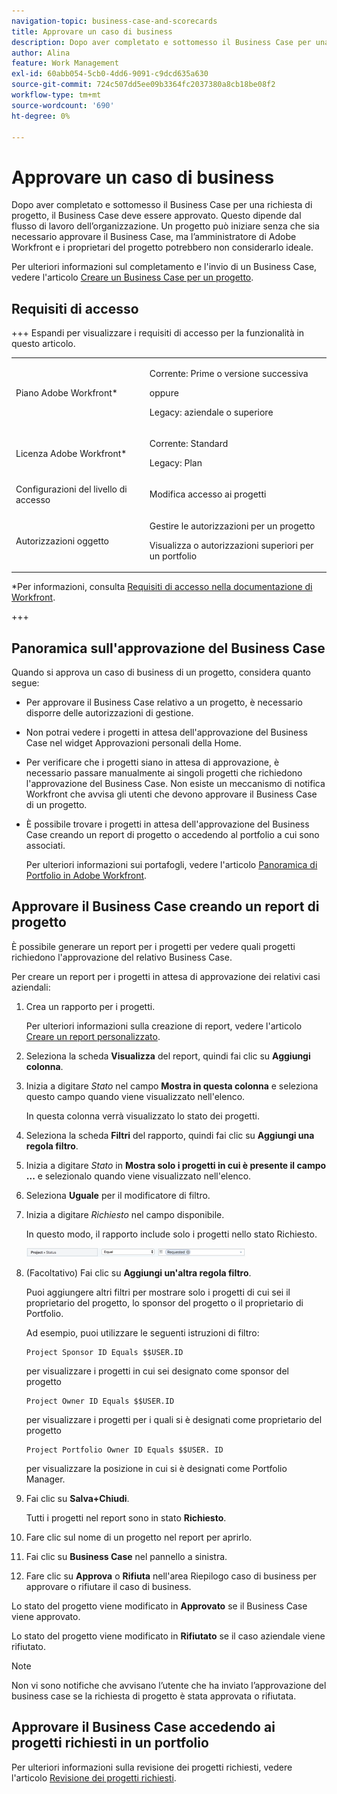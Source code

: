 ```yaml
---
navigation-topic: business-case-and-scorecards
title: Approvare un caso di business
description: Dopo aver completato e sottomesso il Business Case per una richiesta di progetto, il Business Case deve essere approvato. Questo dipende dal flusso di lavoro dell’organizzazione. Un progetto può iniziare senza che sia necessario approvare il Business Case, ma l’amministratore di Adobe Workfront e i proprietari del progetto potrebbero non considerarlo ideale.
author: Alina
feature: Work Management
exl-id: 60abb054-5cb0-4dd6-9091-c9dcd635a630
source-git-commit: 724c507dd5ee09b3364fc2037380a8cb18be08f2
workflow-type: tm+mt
source-wordcount: '690'
ht-degree: 0%

---
```


# Approvare un caso di business

<!--Audit: 6/2025-->

Dopo aver completato e sottomesso il Business Case per una richiesta di progetto, il Business Case deve essere approvato. Questo dipende dal flusso di lavoro dell’organizzazione. Un progetto può iniziare senza che sia necessario approvare il Business Case, ma l’amministratore di Adobe Workfront e i proprietari del progetto potrebbero non considerarlo ideale.

Per ulteriori informazioni sul completamento e l&#39;invio di un Business Case, vedere l&#39;articolo [Creare un Business Case per un progetto](../../../manage-work/projects/define-a-business-case/create-business-case.md).

## Requisiti di accesso

+++ Espandi per visualizzare i requisiti di accesso per la funzionalità in questo articolo.

<table style="table-layout:auto"> 
 <col> 
 <col> 
 <tbody> 
  <tr> 
   <td role="rowheader"><p>Piano Adobe Workfront*</p></td> 
   <td> 
   <p>Corrente: Prime o versione successiva</p>
   <p>oppure</p>
   <p>Legacy: aziendale o superiore</p> 
   </td> 
  </tr> 
  <tr> 
   <td role="rowheader">Licenza Adobe Workfront*</td> 
   <td> 
   <p>Corrente: Standard </p> 
   <p>Legacy: Plan </p> </td> 
  </tr> 
  <tr> 
   <td role="rowheader">Configurazioni del livello di accesso</td> 
   <td> <p>Modifica accesso ai progetti</p> </td> 
  </tr> 
  <tr> 
   <td role="rowheader"><p>Autorizzazioni oggetto</p></td> 
   <td> <p>Gestire le autorizzazioni per un progetto</p> <p>Visualizza o autorizzazioni superiori per un portfolio</p>  </td> 
  </tr> 
 </tbody> 
</table>

*Per informazioni, consulta [Requisiti di accesso nella documentazione di Workfront](/help/quicksilver/administration-and-setup/add-users/access-levels-and-object-permissions/access-level-requirements-in-documentation.md).

+++

## Panoramica sull&#39;approvazione del Business Case

Quando si approva un caso di business di un progetto, considera quanto segue:

* Per approvare il Business Case relativo a un progetto, è necessario disporre delle autorizzazioni di gestione.
* Non potrai vedere i progetti in attesa dell&#39;approvazione del Business Case nel widget Approvazioni personali della Home.
* Per verificare che i progetti siano in attesa di approvazione, è necessario passare manualmente ai singoli progetti che richiedono l&#39;approvazione del Business Case. Non esiste un meccanismo di notifica Workfront che avvisa gli utenti che devono approvare il Business Case di un progetto.
* È possibile trovare i progetti in attesa dell&#39;approvazione del Business Case creando un report di progetto o accedendo al portfolio a cui sono associati.

  Per ulteriori informazioni sui portafogli, vedere l&#39;articolo [Panoramica di Portfolio in Adobe Workfront](../../../manage-work/portfolios/portfolios-overview/portfolio-overview.md).

## Approvare il Business Case creando un report di progetto

È possibile generare un report per i progetti per vedere quali progetti richiedono l&#39;approvazione del relativo Business Case.

Per creare un report per i progetti in attesa di approvazione dei relativi casi aziendali:

1. Crea un rapporto per i progetti.

   Per ulteriori informazioni sulla creazione di report, vedere l&#39;articolo [Creare un report personalizzato](../../../reports-and-dashboards/reports/creating-and-managing-reports/create-custom-report.md).

1. Seleziona la scheda **Visualizza** del report, quindi fai clic su **Aggiungi colonna**.

1. Inizia a digitare *Stato* nel campo **Mostra in questa colonna** e seleziona questo campo quando viene visualizzato nell&#39;elenco.

   In questa colonna verrà visualizzato lo stato dei progetti.

1. Seleziona la scheda **Filtri** del rapporto, quindi fai clic su **Aggiungi una regola filtro**.

1. Inizia a digitare *Stato* in **Mostra solo i progetti in cui è presente il campo ...** e selezionalo quando viene visualizzato nell&#39;elenco.
1. Seleziona **Uguale** per il modificatore di filtro.
1. Inizia a digitare *Richiesto* nel campo disponibile.

   In questo modo, il rapporto include solo i progetti nello stato Richiesto.

   ![requested_projects_filter.png](assets/requested-projects-filter-350x14.png)

1. (Facoltativo) Fai clic su **Aggiungi un&#39;altra regola filtro**.

   Puoi aggiungere altri filtri per mostrare solo i progetti di cui sei il proprietario del progetto, lo sponsor del progetto o il proprietario di Portfolio.

   Ad esempio, puoi utilizzare le seguenti istruzioni di filtro:

   ```
   Project Sponsor ID Equals $$USER.ID
   ```

   per visualizzare i progetti in cui sei designato come sponsor del progetto

   ```
   Project Owner ID Equals $$USER.ID
   ```

   per visualizzare i progetti per i quali si è designati come proprietario del progetto

   ```
   Project Portfolio Owner ID Equals $$USER. ID
   ```

   per visualizzare la posizione in cui si è designati come Portfolio Manager.

1. Fai clic su **Salva+Chiudi**.

   Tutti i progetti nel report sono in stato **Richiesto**.

1. Fare clic sul nome di un progetto nel report per aprirlo.
1. Fai clic su **Business Case** nel pannello a sinistra.
1. Fare clic su **Approva** o **Rifiuta** nell&#39;area Riepilogo caso di business per approvare o rifiutare il caso di business.

<!-- ![Business case](assets/business-case-summary-with-rp-information--1-.png) -->

Lo stato del progetto viene modificato in **Approvato** se il Business Case viene approvato.

Lo stato del progetto viene modificato in **Rifiutato** se il caso aziendale viene rifiutato.

>[!NOTE]
>
>Non vi sono notifiche che avvisano l’utente che ha inviato l’approvazione del business case se la richiesta di progetto è stata approvata o rifiutata.

## Approvare il Business Case accedendo ai progetti richiesti in un portfolio

Per ulteriori informazioni sulla revisione dei progetti richiesti, vedere l&#39;articolo [Revisione dei progetti richiesti](../../../manage-work/portfolios/create-and-manage-portfolios/review-requested-projects.md).

